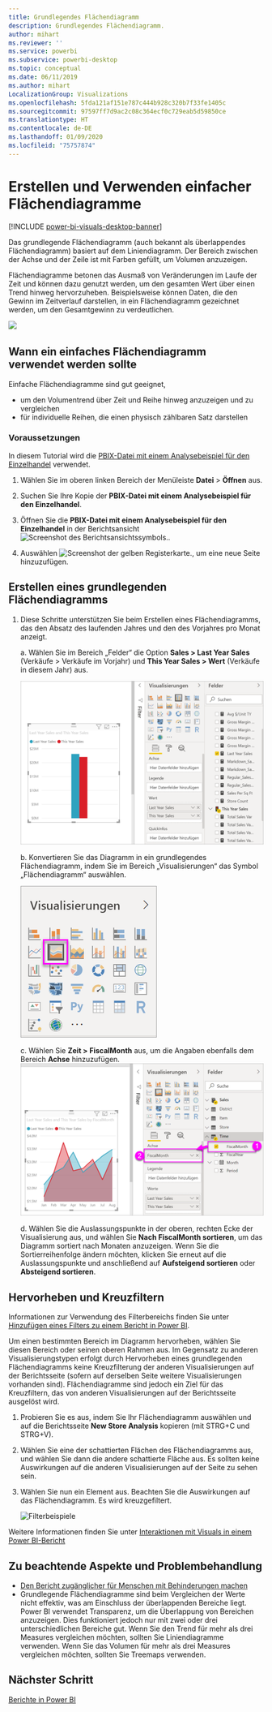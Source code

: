 ```yaml
---
title: Grundlegendes Flächendiagramm
description: Grundlegendes Flächendiagramm.
author: mihart
ms.reviewer: ''
ms.service: powerbi
ms.subservice: powerbi-desktop
ms.topic: conceptual
ms.date: 06/11/2019
ms.author: mihart
LocalizationGroup: Visualizations
ms.openlocfilehash: 5fda121af151e787c444b928c320b7f33fe1405c
ms.sourcegitcommit: 97597ff7d9ac2c08c364ecf0c729eab5d59850ce
ms.translationtype: HT
ms.contentlocale: de-DE
ms.lasthandoff: 01/09/2020
ms.locfileid: "75757874"
---
```

# <a name="create-and-use-basic-area-charts"></a>Erstellen und Verwenden einfacher Flächendiagramme

[!INCLUDE [power-bi-visuals-desktop-banner](../includes/power-bi-visuals-desktop-banner.md)]

Das grundlegende Flächendiagramm (auch bekannt als überlappendes Flächendiagramm) basiert auf dem Liniendiagramm. Der Bereich zwischen der Achse und der Zeile ist mit Farben gefüllt, um Volumen anzuzeigen. 

Flächendiagramme betonen das Ausmaß von Veränderungen im Laufe der Zeit und können dazu genutzt werden, um den gesamten Wert über einen Trend hinweg hervorzuheben. Beispielsweise können Daten, die den Gewinn im Zeitverlauf darstellen, in ein Flächendiagramm gezeichnet werden, um den Gesamtgewinn zu verdeutlichen.

![](media/power-bi-visualization-basic-area-chart/power-bi-chart-example.png)

## <a name="when-to-use-a-basic-area-chart"></a>Wann ein einfaches Flächendiagramm verwendet werden sollte
Einfache Flächendiagramme sind gut geeignet,

* um den Volumentrend über Zeit und Reihe hinweg anzuzeigen und zu vergleichen 
* für individuelle Reihen, die einen physisch zählbaren Satz darstellen

### <a name="prerequisites"></a>Voraussetzungen
In diesem Tutorial wird die [PBIX-Datei mit einem Analysebeispiel für den Einzelhandel](https://download.microsoft.com/download/9/6/D/96DDC2FF-2568-491D-AAFA-AFDD6F763AE3/Retail%20Analysis%20Sample%20PBIX.pbix) verwendet.

1. Wählen Sie im oberen linken Bereich der Menüleiste **Datei** > **Öffnen** aus.
   
2. Suchen Sie Ihre Kopie der **PBIX-Datei mit einem Analysebeispiel für den Einzelhandel**.

1. Öffnen Sie die **PBIX-Datei mit einem Analysebeispiel für den Einzelhandel** in der Berichtsansicht ![Screenshot des Berichtsansichtssymbols.](media/power-bi-visualization-kpi/power-bi-report-view.png).

1. Auswählen ![Screenshot der gelben Registerkarte.,](media/power-bi-visualization-kpi/power-bi-yellow-tab.png) um eine neue Seite hinzuzufügen.


## <a name="create-a-basic-area-chart"></a>Erstellen eines grundlegenden Flächendiagramms
 

1. Diese Schritte unterstützen Sie beim Erstellen eines Flächendiagramms, das den Absatz des laufenden Jahres und den des Vorjahres pro Monat anzeigt.
   
   a. Wählen Sie im Bereich „Felder“ die Option **Sales \> Last Year Sales** (Verkäufe > Verkäufe im Vorjahr) und **This Year Sales > Wert** (Verkäufe in diesem Jahr) aus.

   ![Flächendiagramm mit Datenwerten](media/power-bi-visualization-basic-area-chart/power-bi-bar-chart.png)

   b.  Konvertieren Sie das Diagramm in ein grundlegendes Flächendiagramm, indem Sie im Bereich „Visualisierungen“ das Symbol „Flächendiagramm“ auswählen.

   ![Flächendiagrammsymbol](media/power-bi-visualization-basic-area-chart/convertchart.png)
   
   c.  Wählen Sie **Zeit \> FiscalMonth** aus, um die Angaben ebenfalls dem Bereich **Achse** hinzuzufügen.   
   ![Achsenwerte des Flächendiagramms](media/power-bi-visualization-basic-area-chart/powerbi-area-chartnew.png)
   
   d.  Wählen Sie die Auslassungspunkte in der oberen, rechten Ecke der Visualisierung aus, und wählen Sie **Nach FiscalMonth sortieren**, um das Diagramm sortiert nach Monaten anzuzeigen. Wenn Sie die Sortierreihenfolge ändern möchten, klicken Sie erneut auf die Auslassungspunkte und anschließend auf **Aufsteigend sortieren** oder **Absteigend sortieren**.

## <a name="highlighting-and-cross-filtering"></a>Hervorheben und Kreuzfiltern
Informationen zur Verwendung des Filterbereichs finden Sie unter [Hinzufügen eines Filters zu einem Bericht in Power BI](../power-bi-report-add-filter.md).

Um einen bestimmten Bereich im Diagramm hervorheben, wählen Sie diesen Bereich oder seinen oberen Rahmen aus.  Im Gegensatz zu anderen Visualisierungstypen erfolgt durch Hervorheben eines grundlegenden Flächendiagramms keine Kreuzfilterung der anderen Visualisierungen auf der Berichtsseite (sofern auf derselben Seite weitere Visualisierungen vorhanden sind). Flächendiagramme sind jedoch ein Ziel für das Kreuzfiltern, das von anderen Visualisierungen auf der Berichtsseite ausgelöst wird. 

1. Probieren Sie es aus, indem Sie Ihr Flächendiagramm auswählen und auf die Berichtsseite **New Store Analysis** kopieren (mit STRG+C und STRG+V).
2. Wählen Sie eine der schattierten Flächen des Flächendiagramms aus, und wählen Sie dann die andere schattierte Fläche aus. Es sollten keine Auswirkungen auf die anderen Visualisierungen auf der Seite zu sehen sein.
1. Wählen Sie nun ein Element aus. Beachten Sie die Auswirkungen auf das Flächendiagramm. Es wird kreuzgefiltert.

    ![Filterbeispiele](media/power-bi-visualization-basic-area-chart/power-bi-area-chart-filters.gif) 

Weitere Informationen finden Sie unter [Interaktionen mit Visuals in einem Power BI-Bericht](../service-reports-visual-interactions.md)


## <a name="considerations-and-troubleshooting"></a>Zu beachtende Aspekte und Problembehandlung   
* [Den Bericht zugänglicher für Menschen mit Behinderungen machen](../desktop-accessibility.md)
* Grundlegende Flächendiagramme sind beim Vergleichen der Werte nicht effektiv, was am Einschluss der überlappenden Bereiche liegt. Power BI verwendet Transparenz, um die Überlappung von Bereichen anzuzeigen. Dies funktioniert jedoch nur mit zwei oder drei unterschiedlichen Bereiche gut. Wenn Sie den Trend für mehr als drei Measures vergleichen möchten, sollten Sie Liniendiagramme verwenden. Wenn Sie das Volumen für mehr als drei Measures vergleichen möchten, sollten Sie Treemaps verwenden.

## <a name="next-step"></a>Nächster Schritt
[Berichte in Power BI](power-bi-visualization-card.md)  

